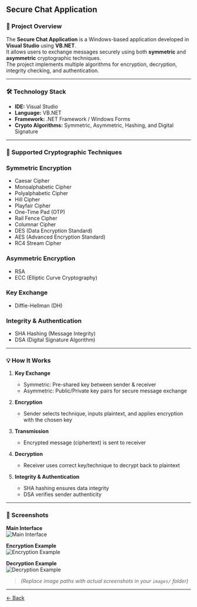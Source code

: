 
## Secure Chat Application

### 📌 Project Overview
The **Secure Chat Application** is a Windows-based application developed in **Visual Studio** using **VB.NET**.  
It allows users to exchange messages securely using both **symmetric** and **asymmetric** cryptographic techniques.  
The project implements multiple algorithms for encryption, decryption, integrity checking, and authentication.

---

### 🛠 Technology Stack
- **IDE:** Visual Studio  
- **Language:** VB.NET  
- **Framework:** .NET Framework / Windows Forms  
- **Crypto Algorithms:** Symmetric, Asymmetric, Hashing, and Digital Signature

---

### 🔐 Supported Cryptographic Techniques

### Symmetric Encryption
- Caesar Cipher  
- Monoalphabetic Cipher  
- Polyalphabetic Cipher  
- Hill Cipher  
- Playfair Cipher  
- One-Time Pad (OTP)  
- Rail Fence Cipher  
- Columnar Cipher  
- DES (Data Encryption Standard)  
- AES (Advanced Encryption Standard)  
- RC4 Stream Cipher  

### Asymmetric Encryption
- RSA  
- ECC (Elliptic Curve Cryptography)  

### Key Exchange
- Diffie-Hellman (DH)  

### Integrity & Authentication
- SHA Hashing (Message Integrity)  
- DSA (Digital Signature Algorithm)  

---

### 💡 How It Works

1. **Key Exchange**  
   - Symmetric: Pre-shared key between sender & receiver  
   - Asymmetric: Public/Private key pairs for secure message exchange  

2. **Encryption**  
   - Sender selects technique, inputs plaintext, and applies encryption with the chosen key  

3. **Transmission**  
   - Encrypted message (ciphertext) is sent to receiver  

4. **Decryption**  
   - Receiver uses correct key/technique to decrypt back to plaintext  

5. **Integrity & Authentication**  
   - SHA hashing ensures data integrity  
   - DSA verifies sender authenticity  

---

### 📸 Screenshots

**Main Interface**  
![Main Interface](images/main_interface.png)

**Encryption Example**  
![Encryption Example](images/encryption_example.png)

**Decryption Example**  
![Decryption Example](images/decryption_example.png)

> *(Replace image paths with actual screenshots in your `images/` folder)*

---

[← Back](https://github.com/mmransem09/mmransem09/blob/main/README.md)

